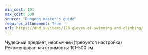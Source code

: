 ```yaml
---
min_cost: 101
max_cost: 500
source: "Dungeon master's guide"
requires_attunement: True
url: https://dnd.su/items/170-gloves-of-swimming-and-climbing/
---
```


Чудесный предмет, необычный (требуется настройка)
Рекомендованная стоимость: 101-500 зм
